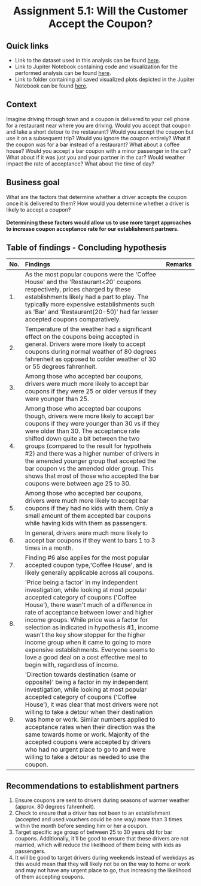 # <p align=center> Assignment 5.1: Will the Customer Accept the Coupon?

## Quick links
* Link to the dataset used in this analysis can be found <a href="https://github.com/Cxpher/nutcracker/blob/main/data/coupons.csv">here</a>.
* Link to Jupiter Notebook containing code and visualization for the performed analysis can be found <a href="https://github.com/Cxpher/nutcracker/blob/main/prompt.ipynb">here</a>.
* Link to folder containing all saved visualized plots depicted in the Jupiter Notebook can be found <a href="https://github.com/Cxpher/nutcracker/tree/main/plotted_images">here</a>.

## Context
Imagine driving through town and a coupon is delivered to your cell phone for a restaurant near where you are driving. Would you accept that coupon and take a short detour to the restaurant? Would you accept the coupon but use it on a subsequent trip? Would you ignore the coupon entirely? What if the coupon was for a bar instead of a restaurant? What about a coffee house? Would you accept a bar coupon with a minor passenger in the car? What about if it was just you and your partner in the car? Would weather impact the rate of acceptance? What about the time of day?

## Business goal
What are the factors that determine whether a driver accepts the coupon once it is delivered to them? How would you determine whether a driver is likely to accept a coupon? 
<br/><br/>
**Determining these factors would allow us to use more target approaches to increase coupon acceptance rate for our establishment partners.**

## Table of findings - Concluding hypothesis

|No. | Findings | Remarks |
|:--- |:---	  |:---      |
|1.  | As the most popular coupons were the 'Coffee House' and the 'Restaurant<20' coupons respectively, prices charged by these establishments likely had a part to play. The typically more expensive establishments such as 'Bar' and 'Restaurant(20-50)' had far lesser accepted coupons comparatively. |      |																							                                            
|2.  | Temperature of the weather had a significant effect on the coupons being accepted in general. Drivers were more likely to accept coupons during normal weather of 80 degrees fahrenheit as opposed to colder weather of 30 or 55 degrees fahrenheit. |      |
|3.  | Among those who accepted bar coupons, drivers were much more likely to accept bar coupons if they were 25 or older versus if they were younger than 25. |      |
|4.  | Among those who accepted bar coupons though, drivers were more likely to accept bar coupons if they were younger than 30 vs if they were older than 30. The acceptance rate shifted down quite a bit between the two groups (compared to the result for hypotheis #2) and there was a higher number of drivers in the amended younger group that accepted the bar coupon vs the amended older group. This shows that most of those who accepted the bar coupons were between age 25 to 30. |      |
|5.  | Among those who accepted bar coupons, drivers were much more likely to accept bar coupons if they had no kids with them. Only a small amount of them accepted bar coupons while having kids with them as passengers. |      |
|6.  | In general, drivers were much more likely to accept bar coupons if they went to bars 1 to 3 times in a month. |      |
|7.  | Finding #6 also applies for the most popular accepted coupon type,'Coffee House', and is likely generally applicable across all coupons. |      |
|8.  | 'Price being a factor' in my independent investigation, while looking at most popular accepted category of coupons ('Coffee House'), there wasn't much of a difference in rate of acceptance between lower and higher income groups. While price was a factor for selection as indicated in hypothesis #1, income wasn't the key show stopper for the higher income group when it came to going to more expensive establishments. Everyone seems to love a good deal on a cost effective meal to begin with, regardless of income. |      |
|9.  | 'Direction towards destination (same or opposite)' being a factor in my independent investigation, while looking at most popular accepted category of coupons ('Coffee House'), it was clear that most drivers were not willing to take a detour when their destination was home or work. Similar numbers applied to acceptance rates when their direction was the same towards home or work. Majority of the accepted coupons were accepted by drivers who had no urgent place to go to and were willing to take a detour as needed to use the coupon. |      |

## Recommendations to establishment partners
1. Ensure coupons are sent to drivers during seasons of warmer weather (approx. 80 degrees fahrenheit).
2. Check to ensure that a driver has not been to an establishment (accepted and used vouchers could be one way) more than 3 times within the month before sending him or her a coupon.
3. Target specific age group of between 25 to 30 years old for bar coupons. Additionally, it'll be good to ensure that these drivers are not married, which will reduce the likelihood of them being with kids as passengers.
4. It will be good to target drivers during weekends instead of weekdays as this would mean that they will likely not be on the way to home or work and may not have any urgent place to go, thus increasing the likelihood of them accepting coupons.